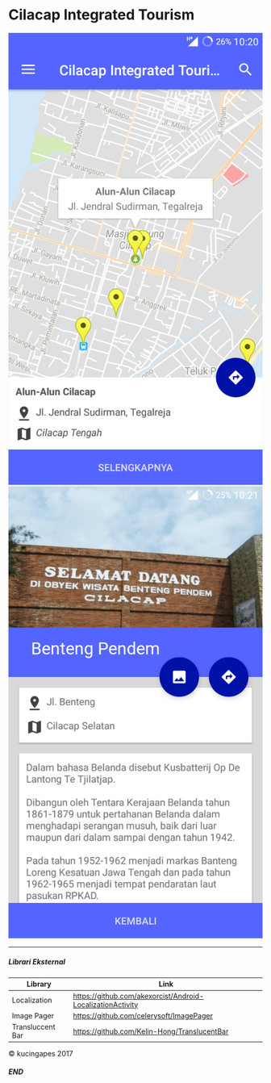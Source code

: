 
# Cilacap Integrated Tourism

![Alt text](/2.png)
![Alt text](/3.png)

                
----

#####  Librari Eksternal

|Library| Link |
| ------ | ------ |
| Localization | https://github.com/akexorcist/Android-LocalizationActivity |
| Image Pager | https://github.com/celerysoft/ImagePager |
| Transluccent Bar | https://github.com/Kelin-Hong/TranslucentBar |


&copy; kucingapes 2017


##### END
